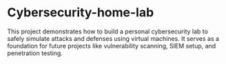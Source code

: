 # Cybersecurity-home-lab
This project demonstrates how to build a personal cybersecurity lab to safely simulate attacks and defenses using virtual machines.   It serves as a foundation for future projects like vulnerability scanning, SIEM setup, and penetration testing.
